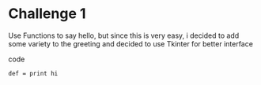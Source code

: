 # Challenge 1 

Use Functions to say hello, but since this is very easy, i decided to add some variety to the greeting and decided to use Tkinter for better interface

code

`def = print hi`

